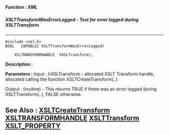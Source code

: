 ##### Function : XML
##### XSLTTransformWasErrorLogged - Test for error logged during XSLTTransform
---
```
#include <xml.h>
BOOL   LNPUBLIC XSLTTransformWasErrorLogged(

	XSLTRANSFORMHANDLE  hXSLTransform);
```
**Description :**



**Parameters :**
Input :
hXSLTransform  -  allocated XSLT Transform  handle, allocated calling the function XSLTCreateTransform(..)

Output :
(routine)  -  This returns TRUE if there was an error logged during XSLTTransform(..), FALSE otherwise. 



**See Also :**
[XSLTCreateTransform](/domino-c-api-docs/reference/Func/XSLTCreateTransform)
[XSLTRANSFORMHANDLE](/domino-c-api-docs/reference/Data/XSLTRANSFORMHANDLE)
[XSLTTransform](/domino-c-api-docs/reference/Func/XSLTTransform)
[XSLT_PROPERTY](/domino-c-api-docs/reference/Data/XSLT_PROPERTY)
---
